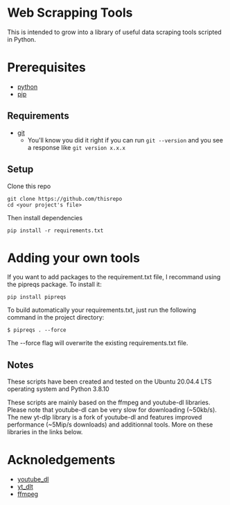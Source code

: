 # Web Scrapping Tools

This is intended to grow into a library of useful data scraping tools scripted in Python.

# Prerequisites

- [python](https://www.python.org/downloads/)
- [pip](https://pip.pypa.io/en/stable/)

## Requirements

- [git](https://git-scm.com/book/en/v2/Getting-Started-Installing-Git)
  - You'll know you did it right if you can run `git --version` and you see a response like `git version x.x.x`

## Setup

Clone this repo

```
git clone https://github.com/thisrepo
cd <your project's file>
```

Then install dependencies

```
pip install -r requirements.txt
```

# Adding your own tools

If you want to add packages to the requirement.txt file, I recommand using the pipreqs package. To install it:

```
pip install pipreqs
```

To build automatically your requirements.txt, just run the following command in the project directory:

```
$ pipreqs . --force
```

The --force flag will overwrite the existing requirements.txt file.

## Notes

These scripts have been created and tested on the Ubuntu 20.04.4 LTS operating system and Python 3.8.10

These scripts are mainly based on the ffmpeg and youtube-dl libraries. Please note that youtube-dl can be very slow for downloading (~50kb/s). The new yt-dlp library is a fork of youtube-dl and features improved performance (~5Mip/s downloads) and additionnal tools. More on these libraries in the links below.

# Acknoledgements

- [youtube_dl](https://github.com/ytdl-org/youtube-dl/blob/master/README.md#readme)
- [yt_dlt](https://github.com/yt-dlp/yt-dlp/blob/master/README.md)
- [ffmpeg](https://ffmpeg.org/)

